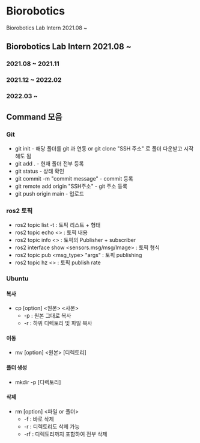 # Biorobotics
Biorobotics Lab Intern 2021.08 ~


## Biorobotics Lab Intern 2021.08 ~
### 2021.08 ~ 2021.11

### 2021.12 ~ 2022.02

### 2022.03 ~ 

## Command 모음
### Git  
* git init - 해당 폴더를 git 과 연동 or git clone "SSH 주소" 로 폴더 다운받고 시작해도 됨  
* git add . - 현재 폴더 전부 등록  
* git status - 상태 확인  
* git commit -m "commit message" - commit 등록  
* git remote add origin "SSH주소" - git 주소 등록  
* git push origin main - 업로드  

### ros2 토픽  
* ros2 topic list -t : 토픽 리스트 + 형태  
* ros2 topic echo <> : 토픽 내용  
* ros2 topic info <> : 토픽의 Publisher + subscriber  
* ros2 interface show <sensors.msg/msg/Image> : 토픽 형식  
* ros2 topic pub <topic name> <msg_type> "args" : 토픽 publishing  
* ros2 topic hz <> : 토픽 publish rate  

### Ubuntu  
#### 복사
* cp [option] <원본> <사본>  
  * -p : 원본 그대로 복사  
  * -r : 하위 디렉토리 및 파일 복사  
  
#### 이동
* mv [option] <원본> [디렉토리]  

#### 폴더 생성
* mkdir -p [디렉토리]  

#### 삭제
* rm [option] <파일 or 폴더>  
  * -f : 바로 삭제
  * -r : 디렉토리도 삭제 가능
  * -rf : 디렉토리까지 포함하여 전부 삭제
